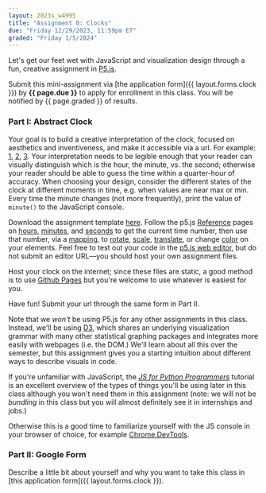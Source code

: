 ```yaml
---
layout: 2023s_w4995
title: "Assignment 0: Clocks"
due: "Friday 12/29/2023, 11:59pm ET"
graded: "Friday 1/5/2024"
---
```


Let's get our feet wet with JavaScript and visualization design through a fun, creative assignment in [P5.js](https://p5js.org).

Submit this mini-assignment via [the application form]({{ layout.forms.clock }}) by **{{ page.due }}** to apply for enrollment in this class. You will be notified by {{ page.graded }} of results.

### Part I: Abstract Clock

Your goal is to build a creative interpretation of the clock, focused on aesthetics and inventiveness, and make it accessible via a url. For example: [1](../files/examples/bar_clock), [2](../files/examples/triangle_clock), [3](../files/examples/circle_clock). Your interpretation needs to be legible enough that your reader can visually distinguish which is the hour, the minute, vs. the second; otherwise your reader should be able to guess the time within a quarter-hour of accuracy. When choosing your design, consider the different states of the clock at different moments in time, e.g. when values are near max or min. Every time the minute changes (not more frequently), print the value of `minute()` to the JavaScript console.

Download the assignment template [here](../files/examples/a0_template.zip). Follow the p5.js [Reference](https://p5js.org/reference/) pages on [hours](https://p5js.org/reference/#/p5/hour), [minutes](https://p5js.org/reference/#/p5/minute), and [seconds](https://p5js.org/reference/#/p5/second) to get the current time number, then use that number, via a [mapping](https://p5js.org/reference/#/p5/map), to [rotate](https://p5js.org/reference/#/p5/rotate), [scale](https://p5js.org/reference/#/p5/scale), [translate](https://p5js.org/reference/#/p5/translate), or change [color](https://p5js.org/learn/color.html) on your elements. Feel free to test out your code in the [p5.js web editor](https://editor.p5js.org/), but do not submit an editor URL—you should host your own assignment files.

Host your clock on the internet; since these files are static, a good method is to use [Github Pages](https://pages.github.com/) but you're welcome to use whatever is easiest for you.

Have fun! Submit your url through the same form in Part II.

Note that we *won't* be using P5.js for any other assignments in this class. Instead, we'll be using [D3](https://d3js.org/), which shares an underlying visualization grammar with many other statistical graphing packages and integrates more easily with webpages (i.e. the DOM.) We'll learn about all this over the semester, but this assignment gives you a starting intuition about different ways to describe visuals in code.

If you're unfamiliar with JavaScript, the [_JS for Python Programmers_](https://mike.depalatis.net/blog/javascript-for-python-programmers.html) tutorial is an excellent overview of the types of things you'll be using later in this class although you won't need them in this assignment (note: we will not be _bundling_ in this class but you will almost definitely see it in internships and jobs.)

Otherwise this is a good time to familiarize yourself with the JS console in your browser of choice, for example [Chrome DevTools](https://developers.google.com/web/tools/chrome-devtools/javascript/).

### Part II: Google Form

Describe a little bit about yourself and why you want to take this class in [this application form]({{ layout.forms.clock }}).
